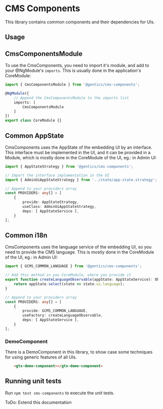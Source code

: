 # CMS Components

This library contains common components and their dependencies for UIs.

## Usage

## CmsComponentsModule

To use the CmsComponents, you need to import it's module, and add to your @NgModule's `imports`. This is usually done in the application's CoreModule:

```typescript
import { CmsComponentsModule } from '@gentics/cms-components';

@NgModule({
    // Append the CmsComponentsModule to the imports list
    imports: [
        CmsComponentsModule
    ]
})
export class CoreModule {}
```

## Common AppState

CmsComponents uses the AppState of the embedding UI by an interface. This interface must be implemented in the UI, and it can be provided in a Module, which is mostly done in the CoreModule of the UI, eg.: in Admin UI:

```typescript
import { AppStateStrategy } from '@gentics/cms-components';

// Import the interface implementation in the UI
import { AdminUiAppStateStrategy } from '../state/app-state.strategy';

// Append to your providers array
const PROVIDERS: any[] = [
    {
        provide: AppStateStrategy,
        useClass: AdminUiAppStateStrategy,
        deps: [ AppStateService ],
    }
];
```

## Common i18n

CmsComponents uses the language service of the embedding UI, so you need to provide the CMS language. This is mostly done in the CoreModule of the UI, eg.: in Admin UI:

```typescript
import { GCMS_COMMON_LANGUAGE } from '@gentics/cms-components';

// Add this method in you CoreModule, where you provide it
export function createLanguageObservable(appState: AppStateService): Observable<UILanguage> {
    return appState.select(state => state.ui.language);
}

// Append to your providers array
const PROVIDERS: any[] = [
    {
        provide: GCMS_COMMON_LANGUAGE,
        useFactory: createLanguageObservable,
        deps: [ AppStateService ],
    }
];
```

### DemoComponent

There is a DemoComponent in this library, to show case some techniques for using generic features of all UIs.

```html
    <gtx-demo-component></gtx-demo-component>
```

## Running unit tests

Run `npm test cms-components` to execute the unit tests.


ToDo: Extend this documentation
